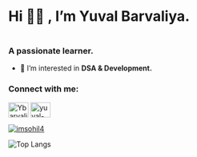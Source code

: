 <h1 align="left">Hi 🙋‍♂️ , I’m Yuval Barvaliya.</h1>
<div id = "counter">
<img src="https://komarev.com/ghpvc/?username=Ybarvaliya&style=flat-square&color=blue" alt=""/>
</div>
<h3 align="left">A passionate learner.</h3>

- 👀 I’m interested in **DSA & Development.**

<h3 align="left">Connect with me:</h3>
<p align="left">
<a href="https://twitter.com/BarvaliyaYUVAL" target="blank"><img align="center" src="https://raw.githubusercontent.com/rahuldkjain/github-profile-readme-generator/master/src/images/icons/Social/twitter.svg" alt="Ybarvaliya" height="30" width="40" /></a>
<a href="https://www.linkedin.com/in/yuval-barvaliya-692895235/?originalSubdomain=in" target="blank"><img align="center" src="https://raw.githubusercontent.com/rahuldkjain/github-profile-readme-generator/master/src/images/icons/Social/linked-in-alt.svg" alt="yuval-barvaliya" height="30" width="40" /></a>

<p align="left"> <a href="https://twitter.com/BarvaliyaYUVAL" target="blank"><img src="https://img.shields.io/twitter/follow/BarvaliyaYUVAL?logo=twitter&style=for-the-badge" alt="imsohil4" /></a> </p>

  
</p>

<!--[![Top Langs](https://github-readme-stats.vercel.app/api/top-langs/?username=Ybarvaliya&layout=compact)](https://github.com/Ybarvaliya/github-readme-stats)-->

<!-- ![Yuval's GitHub stats](https://github-readme-stats.vercel.app/api?username=Ybarvaliya&theme=onedark_icons=true)-->

![Top Langs](https://github-readme-stats.vercel.app/api/top-langs/?username=Ybarvaliya&hide_progress=true)
<!--[![Yuval's github activity graph](https://activity-graph.herokuapp.com/graph?username=Ybarvaliya&theme=react-dark)](https://github.com/Ybarvaliya/github-readme-activity-graph)-->

